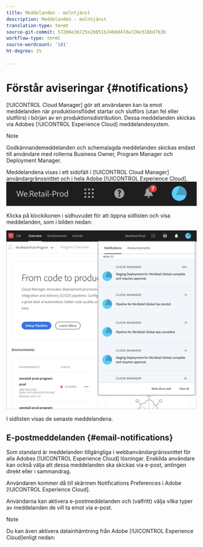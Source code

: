 ```yaml
---
title: Meddelanden - molntjänst
description: Meddelanden - molntjänst
translation-type: tm+mt
source-git-commit: 57206e36725e28051b2468d47da726e318bd763b
workflow-type: tm+mt
source-wordcount: '181'
ht-degree: 1%

---
```



# Förstår aviseringar {#notifications}

[!UICONTROL Cloud Manager] gör att användaren kan ta emot meddelanden när produktionsflödet startar och slutförs (utan fel eller slutförs) i början av en produktionsdistribution. Dessa meddelanden skickas via Adobes [!UICONTROL Experience Cloud] meddelandesystem.

>[!NOTE]
>
>Godkännandemeddelanden och schemalagda meddelanden skickas endast till användare med rollerna Business Owner, Program Manager och Deployment Manager.

Meddelandena visas i ett sidofält i [!UICONTROL Cloud Manager] användargränssnittet och i hela Adobe [!UICONTROL Experience Cloud].
![](assets/notify-1.png)

Klicka på klockikonen i sidhuvudet för att öppna sidlisten och visa meddelanden, som i bilden nedan:

![](assets/notify-2.png)

I sidlisten visas de senaste meddelandena.


## E-postmeddelanden {#email-notifications}

Som standard är meddelanden tillgängliga i webbanvändargränssnittet för alla Adobes [!UICONTROL Experience Cloud] lösningar. Enskilda användare kan också välja att dessa meddelanden ska skickas via e-post, antingen direkt eller i sammandrag.


Användaren kommer då till skärmen Notifications Preferences i Adobe [!UICONTROL Experience Cloud].

Användarna kan aktivera e-postmeddelanden och (valfritt) välja vilka typer av meddelanden de vill ta emot via e-post.

>[!NOTE]
>
>Du kan även aktivera datainhämtning från Adobe [!UICONTROL Experience Cloud]enligt nedan:
